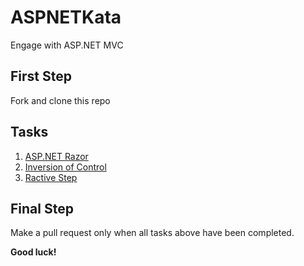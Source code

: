 # ASPNETKata

Engage with ASP.NET MVC

## First Step

Fork and clone this repo

## Tasks

1. [ASP.NET Razor](ASP.NET-Razor.md)
1. [Inversion of Control](IoC.md)
1. [Ractive Step](Ractive.md)

## Final Step

Make a pull request only when all tasks above have been completed.

**Good luck!**
